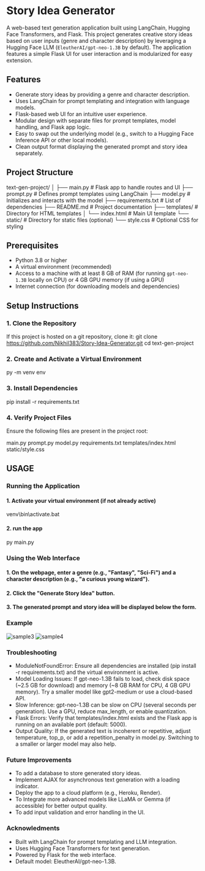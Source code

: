 # Story Idea Generator

A web-based text generation application built using LangChain, Hugging Face Transformers, and Flask. This project generates creative story ideas based on user inputs (genre and character description) by leveraging a Hugging Face LLM (`EleutherAI/gpt-neo-1.3B` by default). The application features a simple Flask UI for user interaction and is modularized for easy extension.

## Features
- Generate story ideas by providing a genre and character description.
- Uses LangChain for prompt templating and integration with language models.
- Flask-based web UI for an intuitive user experience.
- Modular design with separate files for prompt templates, model handling, and Flask app logic.
- Easy to swap out the underlying model (e.g., switch to a Hugging Face Inference API or other local models).
- Clean output format displaying the generated prompt and story idea separately.

## Project Structure

text-gen-project/
│
├── main.py           # Flask app to handle routes and UI
├── prompt.py         # Defines prompt templates using LangChain
├── model.py          # Initializes and interacts with the model
├── requirements.txt  # List of dependencies
├── README.md         # Project documentation
├── templates/        # Directory for HTML templates
│   └── index.html    # Main UI template
└── static/           # Directory for static files (optional)
└── style.css     # Optional CSS for styling


## Prerequisites
- Python 3.8 or higher
- A virtual environment (recommended)
- Access to a machine with at least 8 GB of RAM (for running `gpt-neo-1.3B` locally on CPU) or 4 GB GPU memory (if using a GPU)
- Internet connection (for downloading models and dependencies)

## Setup Instructions

### 1. Clone the Repository
If this project is hosted on a git repository, clone it:
git clone https://github.com/Nikhil383/Story-Idea-Generator.git
cd text-gen-project

### 2. Create and Activate a Virtual Environment
py -m venv env
### 3. Install Dependencies
pip install -r requirements.txt
### 4. Verify Project Files
Ensure the following files are present in the project root:

main.py
prompt.py
model.py
requirements.txt
templates/index.html
static/style.css

## USAGE
### Running the Application
#### 1. Activate your virtual environment (if not already active)
venv\bin\activate.bat

#### 2. run the app
py main.py

### Using the Web Interface
#### 1. On the webpage, enter a genre (e.g., "Fantasy", "Sci-Fi") and a character description (e.g., "a curious young wizard").
#### 2. Click the "Generate Story Idea" button.
#### 3. The generated prompt and story idea will be displayed below the form.

### Example 
![sample3](https://github.com/user-attachments/assets/ace5cb27-0f61-44f6-8d1e-c7fc05a94861) 
![sample4](https://github.com/user-attachments/assets/13d79573-b3ce-47a4-af9f-e527dbe78b62)

### Troubleshooting

- ModuleNotFoundError: Ensure all dependencies are installed (pip install -r requirements.txt) and the virtual environment is active.
- Model Loading Issues: If gpt-neo-1.3B fails to load, check disk space (~2.5 GB for download) and memory (~8 GB RAM for CPU, 4 GB GPU memory). Try a smaller model like gpt2-medium or use a cloud-based API.
- Slow Inference: gpt-neo-1.3B can be slow on CPU (several seconds per generation). Use a GPU, reduce max_length, or enable quantization.
- Flask Errors: Verify that templates/index.html exists and the Flask app is running on an available port (default: 5000).
- Output Quality: If the generated text is incoherent or repetitive, adjust temperature, top_p, or add a repetition_penalty in model.py. Switching to a smaller or larger model may also help.

### Future Improvements

- To add a database to store generated story ideas.
- Implement AJAX for asynchronous text generation with a loading indicator.
- Deploy the app to a cloud platform (e.g., Heroku, Render).
- To Integrate more advanced models like LLaMA or Gemma (if accessible) for better output quality.
- To add input validation and error handling in the UI.

### Acknowledments

- Built with LangChain for prompt templating and LLM integration.
- Uses Hugging Face Transformers for text generation.
- Powered by Flask for the web interface.
- Default model: EleutherAI/gpt-neo-1.3B.
